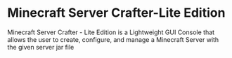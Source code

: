 # Minecraft Server Crafter-Lite Edition
 Minecraft Server Crafter - Lite Edition is a Lightweight GUI Console that allows the user to create, configure, and manage a Minecraft Server with the given server jar file

